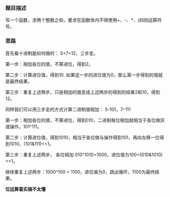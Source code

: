 ### 题目描述

写一个函数，求两个整数之和，要求在函数体内不得使用+、-、*、/四则运算符号。

### 思路

首先看十进制是如何做的： 5+7=12，三步走。

第一步：相加各位的值，不算进位，得到2。 

第二步：计算进位值，得到10. 如果这一步的进位值为0，那么第一步得到的值就是最终结果。

第三步：重复上述两步，只是相加的值变成上述两步的得到的结果2和10，得到12。

同样我们可以用三步走的方式计算二进制值相加： 5-101，7-111 

第一步：相加各位的值，不算进位，得到010，二进制每位相加就相当于各位做异或操作，101^111。

第二步：计算进位值，得到1010，相当于各位做与操作得到101，再向左移一位得到1010，(101&111)<<1。

第三步：重复上述两步， 各位相加 010^1010=1000，进位值为100=(010&1010)<<1。 

继续重复上述两步：1000^100 = 1100，进位值为0，跳出循环，1100为最终结果。



**位运算着实搞不太懂**

